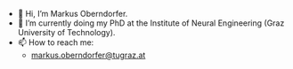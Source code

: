 - 👋 Hi, I’m Markus Oberndorfer.
- 🌱 I’m currently doing my PhD at the Institute of Neural Engineering (Graz University of Technology).
- 📫 How to reach me:
  - markus.oberndorfer@tugraz.at

